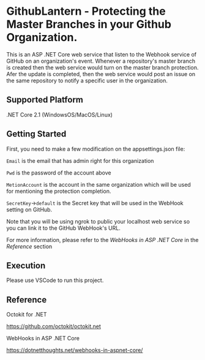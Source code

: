 ﻿# GithubLantern - Protecting the Master Branches in your Github Organization.

This is an ASP .NET Core web service that listen to the Webhook service of GitHub on an organization's event. Whenever a repository's master branch is created then the web service would turn on the master branch protection. Afer the update is completed, then the web service would post an issue on the same repository to notify a specific user in the organization.

## Supported Platform
.NET Core 2.1 (WindowsOS/MacOS/Linux)

## Getting Started
First, you need to make a few modification on the appsettings.json file:

`Email` is the email that has admin right for this organization

`Pwd` is the password of the account above

`MetionAccount` is the account in the same organization which will be used for mentioning the protection completion.

`SecretKey`->`default` is the Secret key that will be used in the WebHook setting on GitHub.


Note that you will be using ngrok to public your localhost web service so you can link it to the GitHub WebHook's URL.

For more information, please refer to the *WebHooks in ASP .NET Core* in the *Reference* section

## Execution
Please use VSCode to run this project.

## Reference
Octokit for .NET

https://github.com/octokit/octokit.net

WebHooks in ASP .NET Core

https://dotnetthoughts.net/webhooks-in-aspnet-core/

